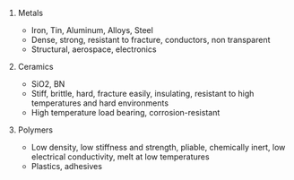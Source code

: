 1. Metals
	- Iron, Tin, Aluminum, Alloys, Steel
	- Dense, strong, resistant to fracture, conductors, non transparent
	- Structural, aerospace, electronics

2. Ceramics
	- SiO2, BN
	- Stiff, brittle, hard, fracture easily, insulating, resistant to high temperatures and hard environments
	- High temperature load bearing, corrosion-resistant

3. Polymers
	- Low density, low stiffness and strength, pliable, chemically inert, low electrical conductivity, melt at low temperatures
	- Plastics, adhesives